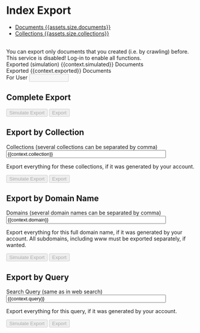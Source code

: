 # Index Export

<ul class="nav nav-pills" role="tablist">
  <li role="presentation" class="active"><a href="#">Documents <span class="badge">{{assets.size.documents}}</span></a></li>
  <li role="presentation" class="active"><a href="#">Collections <span class="badge">{{assets.size.collections}}</span></a></li>
</ul>

<br>
You can export only documents that you created (i.e. by crawling) before.

<div id="DisabledWarning" class="alert alert-danger" role="alert">This service is disabled! Log-in to enable all functions.</div>
<div id="SimulatedSuccess" class="alert alert-info" role="alert">Exported (simulation) {{context.simulated}} Documents</div>
<div id="ExportSuccess" class="alert alert-warning" role="alert">Exported {{context.exported}} Documents</div>


<form action=".">
<div class="form-group" id="forUserDiv">
    <label for="forUser">For User</label>
    <input class="form-control" name="forUser" id="forUser" type="text" size="10" maxlength="10" value="" disabled/>
</div>
</form>


## Complete Export

<form action=".">
<button type="submit" name="AllSimulateExport" value="Simulate Export" id="AllSimulateExport" class="btn btn-info" disabled/>Simulate Export</button>
<button type="submit" name="AllExport" value="Export" id="AllExport" class="btn btn-danger" disabled/>Export</button>
</form>


## Export by Collection

<form action=".">
<div class="form-group">
    <label for="collection">Collections (several collections can be separated by comma)</label>
    <input class="form-control" name="collection" id="collection" type="text" size="50" maxlength="256" value="{{context.collection}}" placeholder=""/>
    <p class="help-block">Export everything for these collections, if it was generated by your account.</p>
</div>

<button type="submit" name="CollectionSimulateExport" value="Simulate Export" id="CollectionSimulateExport" class="btn btn-info" disabled/>Simulate Export</button>
<button type="submit" name="CollectionExport" value="Export" id="CollectionExport" class="btn btn-danger" disabled/>Export</button>
</form>


## Export by Domain Name

<form action=".">
<div class="form-group">
    <label for="domain">Domains (several domain names can be separated by comma)</label>
    <input class="form-control" name="domain" id="domain" type="text" size="50" maxlength="256" value="{{context.domain}}" placeholder="demo-domain-name.org"/>
    <p class="help-block">Export everything for this full domain name, if it was generated by your account. All subdomains, including www must be exported separately, if wanted.</p>
</div>

<button type="submit" name="DomainSimulateExport" value="Simulate Export" id="DomainSimulateExport" class="btn btn-info" disabled/>Simulate Export</button>
<button type="submit" name="DomainExport" value="Export" id="DomainExport" class="btn btn-danger" disabled/>Export</button>
</form>


## Export by Query

<form action=".">
<div class="form-group">
    <label for="query">Search Query (same as in web search)</label>
    <input class="form-control" name="query" id="query" type="text" size="50" maxlength="256" value="{{context.query}}" placeholder=""/>
    <p class="help-block">Export everything for this query, if it was generated by your account.</p>
</div>

<button type="submit" name="QuerySimulateExport" value="Simulate Export" id="QuerySimulateExport" class="btn btn-info" disabled/>Simulate Export</button>
<button type="submit" name="QueryExport" value="Export" id="QueryExport" class="btn btn-danger" disabled/>Export</button>
</form>

<script>
document.getElementById("forUser").value = "{{context.forUser}}";
document.getElementById("forUser").disabled = {{context.forUser_disabled}};
if ({{context.forUser_disabled}}) document.getElementById("forUserDiv").remove();
document.getElementById("AllSimulateExport").disabled = {{context.simulate_disabled}};
document.getElementById("AllExport").disabled = {{context.all_export_disabled}};
document.getElementById("CollectionSimulateExport").disabled = {{context.simulate_disabled}};
document.getElementById("CollectionExport").disabled = {{context.collection_export_disabled}};
document.getElementById("DomainSimulateExport").disabled = {{context.simulate_disabled}};
document.getElementById("DomainExport").disabled = {{context.domain_export_disabled}};
document.getElementById("QuerySimulateExport").disabled = {{context.simulate_disabled}};
document.getElementById("QueryExport").disabled = {{context.query_export_disabled}};
if (!{{context.simulate_disabled}}) document.getElementById("DisabledWarning").remove();
if ({{context.simulated}} == 0) document.getElementById("SimulatedSuccess").remove();
if ({{context.exported}} == 0) document.getElementById("ExportSuccess").remove();
</script>
